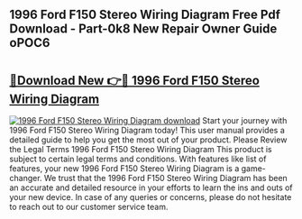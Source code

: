 ## 1996 Ford F150 Stereo Wiring Diagram Free Pdf Download - Part-0k8 New Repair Owner Guide oPOC6

# <h2><a href="http://dfkv8w.blite.top/?on=1996+Ford+F150+Stereo+Wiring+Diagram">🔗Download New 👉🔴 1996 Ford F150 Stereo Wiring Diagram</a></h2>

[![1996 Ford F150 Stereo Wiring Diagram download](https://i.imgur.com/lujVjoI.png)](http://dfkv8w.blite.top/?on=1996+Ford+F150+Stereo+Wiring+Diagram)
Start your journey with 1996 Ford F150 Stereo Wiring Diagram today! This user manual provides a detailed guide to help you get the most out of your product. Please Review the Legal Terms 1996 Ford F150 Stereo Wiring Diagram This product is subject to certain legal terms and conditions. With features like list of features, your new 1996 Ford F150 Stereo Wiring Diagram is a game-changer. We trust that the 1996 Ford F150 Stereo Wiring Diagram has been an accurate and detailed resource in your efforts to learn the ins and outs of your new device. In case of any queries or concerns, please do not hesitate to reach out to our customer service team.
